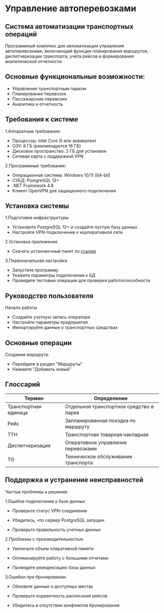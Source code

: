 # Управление автоперевозками

## Система автоматизации транспортных операций
Программный комплекс для автоматизации управления автоперевозками, включающий функции планирования маршрутов, диспетчеризации транспорта, учета рейсов и формирования аналитической отчетности.

## Основные функциональные возможности:
 - Управление транспортным парком
 - Планирование перевозок
 - Пассажирские перевозки
 - Аналитика и отчетность

## Требования к системе
1.Аппаратные требования:
 - Процессор: Intel Core i5 или эквивалент
 - ОЗУ: 8 ГБ (рекомендуется 16 ГБ)
 - Дисковое пространство: 2 ГБ для установки
 - Сетевая карта с поддержкой VPN

2.Программные требования:
 - Операционная система: Windows 10/11 (64-bit)
 - СУБД: PostgreSQL 12+
 - .NET Framework 4.8
 - Клиент OpenVPN для защищенного подключения

## Установка системы
1.Подготовка инфраструктуры

 - Установите PostgreSQL 12+ и создайте пустую базу данных
 - Настройте VPN-подключение к корпоративной сети

2.Установка приложения

 - Скачать установочный пакет по [ссылке]([https://disk.yandex.ru/d/3K0cEp-xoCi8dg](https://disk.yandex.ru/d/n_q13JsN2ERDEw))


3.Первоначальная настройка
 - Запустите программу
 - Укажите параметры подключения к БД
 - Проведите тестовые операции для проверки работоспособности

## Руководство пользователя
Начало работы
 - Создайте учетную запись оператора
 - Настройте параметры предприятия
 - Импортируйте данные о транспортных средствах

## Основные операции
Создание маршрута:
 - Перейдите в раздел "Маршруты"
 - Нажмите "Добавить новый"

## Глоссарий

| Термин		      | Определение                            |
|-----------------------------|----------------------------------------|
| Транспортная единица        |	Отдельное транспортное средство в парке|
| Рейс	                      | Запланированная поездка по маршруту    |
| ТТН	                      | Транспортная товарная накладная        |
| Диспетчеризация	      | Оперативное управление перевозками     |
| ТО	                      | Техническое обслуживание транспорта    |

## Поддержка и устранение неисправностей
Частые проблемы и решения:

1.Ошибка подключения к базе данных

 - Проверьте статус VPN-соединения

 - Убедитесь, что сервер PostgreSQL запущен

 - Проверьте правильность учетных данных

2.Проблемы с производительностью

 - Увеличьте объем оперативной памяти

 - Оптимизируйте работу с большими отчетами

 - Проведите реиндексацию базы данных

3.Ошибки при бронировании

 - Обновите данные о доступных местах

 - Проверьте корректность расписания рейсов

 - Убедитесь в отсутствии конфликтов бронирования
